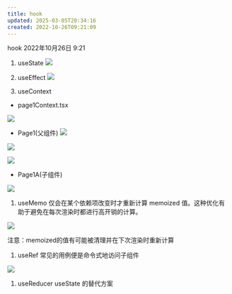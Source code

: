 ```yaml
---
title: hook
updated: 2025-03-05T20:34:16
created: 2022-10-26T09:21:09
---
```


hook
2022年10月26日
9:21

1.  useState
![](C:\Users\hvgub\AppData\Local\Temp\第一笔记本\pandoc/media/image1.png)

1.  useEffect
![](C:\Users\hvgub\AppData\Local\Temp\第一笔记本\pandoc/media/image2.png)

1.  useContext

- page1Context.tsx

![](C:\Users\hvgub\AppData\Local\Temp\第一笔记本\pandoc/media/image3.png)

- Page1(父组件)
![](C:\Users\hvgub\AppData\Local\Temp\第一笔记本\pandoc/media/image4.png)

![](C:\Users\hvgub\AppData\Local\Temp\第一笔记本\pandoc/media/image5.png)

![](C:\Users\hvgub\AppData\Local\Temp\第一笔记本\pandoc/media/image6.png)

- Page1A(子组件)

![](C:\Users\hvgub\AppData\Local\Temp\第一笔记本\pandoc/media/image7.png)

1.  useMemo
仅会在某个依赖项改变时才重新计算 memoized 值。这种优化有助于避免在每次渲染时都进行高开销的计算。

![](C:\Users\hvgub\AppData\Local\Temp\第一笔记本\pandoc/media/image8.png)

注意：memoized的值有可能被清理并在下次渲染时重新计算

1.  useRef
常见的用例便是命令式地访问子组件

![](C:\Users\hvgub\AppData\Local\Temp\第一笔记本\pandoc/media/image9.png)

1.  useReducer
useState 的替代方案
